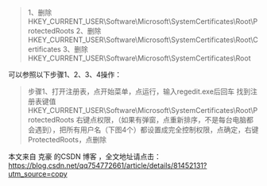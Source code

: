 >1、删除HKEY_CURRENT_USER\Software\Microsoft\SystemCertificates\Root\ProtectedRoots 
 2、删除HKEY_CURRENT_USER\Software\Microsoft\SystemCertificates\Root\Certificates
 3、删除HKEY_CURRENT_USER\Software\Microsoft\SystemCertificates\Root


可以参照以下步骤1、2、3、4操作：
>步骤1、打开注册表，点开始菜单，点运行，输入regedit.exe后回车
>找到注册表键值HKEY_CURRENT_USER\Software\Microsoft\SystemCertificates\Root\ProtectedRoots 
>右键点权限，（如果有弹窗，点重新排序，不是每台电脑都会遇到），把所有用户名（下图4个）都设置成完全控制权限，点确定，右键ProtectedRoots，点删除



本文来自 克豪 的CSDN 博客 ，全文地址请点击：https://blog.csdn.net/qq754772661/article/details/81452131?utm_source=copy 
